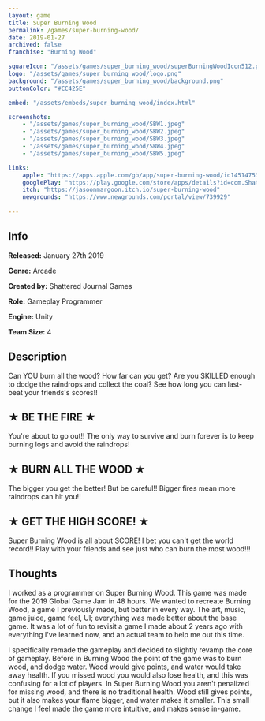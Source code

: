 ```yaml
---
layout: game
title: Super Burning Wood
permalink: /games/super-burning-wood/
date: 2019-01-27
archived: false
franchise: "Burning Wood"

squareIcon: "/assets/games/super_burning_wood/superBurningWoodIcon512.png"
logo: "/assets/games/super_burning_wood/logo.png"
background: "/assets/games/super_burning_wood/background.png"
buttonColor: "#CC425E"

embed: "/assets/embeds/super_burning_wood/index.html"

screenshots:
    - "/assets/games/super_burning_wood/SBW1.jpeg"
    - "/assets/games/super_burning_wood/SBW2.jpeg"
    - "/assets/games/super_burning_wood/SBW3.jpeg"
    - "/assets/games/super_burning_wood/SBW4.jpeg"
    - "/assets/games/super_burning_wood/SBW5.jpeg"

links:
    apple: "https://apps.apple.com/gb/app/super-burning-wood/id1451475315"
    googlePlay: "https://play.google.com/store/apps/details?id=com.ShatteredJournalGames.SuperBurningWood"
    itch: "https://jasoonmargoon.itch.io/super-burning-wood"
    newgrounds: "https://www.newgrounds.com/portal/view/739929"
    
---
```


## Info
  <p><strong>Released:</strong> January 27th 2019 </p>
  <p><strong>Genre:</strong> Arcade </p>
  <p><strong>Created by:</strong> Shattered Journal Games </p>
  <p><strong>Role:</strong> Gameplay Programmer </p>
  <p><strong>Engine:</strong> Unity </p>
  <p><strong>Team Size:</strong> 4 </p>

## Description
Can YOU burn all the wood? How far can you get? Are you SKILLED enough to dodge the raindrops and collect the coal? See how long you can last- beat your friends's scores!!

## ★ BE THE FIRE ★
You're about to go out!! The only way to survive and burn forever is to keep burning logs and avoid the raindrops!

## ★ BURN ALL THE WOOD ★
The bigger you get the better! But be careful!! Bigger fires mean more raindrops can hit you!!

## ★ GET THE HIGH SCORE! ★
Super Burning Wood is all about SCORE! I bet you can't get the world record!! Play with your friends and see just who can burn the most wood!!!

## Thoughts
I worked as a programmer on Super Burning Wood. This game was made for the 2019 Global Game Jam in 48 hours. We wanted to recreate Burning Wood, a game I previously made, but better in every way. The art, music, game juice, game feel, UI;
everything was made better about the base game. It was a lot of fun to revisit a game I made about 2 years ago with everything I've learned now, and an actual team to help me out this time.

<p>
I specifically remade the gameplay and decided to slightly revamp the core of gameplay. Before in Burning Wood the point of the game was to burn wood, and dodge water. Wood would give points, and water would take away health. If you missed
wood you would also lose health, and this was confusing for a lot of players. In Super Burning Wood you aren't penalized for missing wood, and there is no traditional health. Wood still gives points, but it also makes your flame bigger,
and water makes it smaller. This small change I feel made the game more intuitive, and makes sense in-game.
</p>